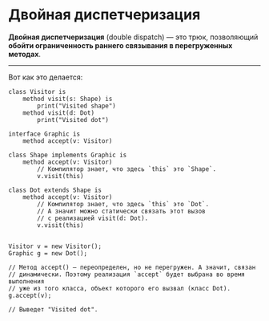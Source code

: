 # Двойная диспетчеризация

**Двойная диспетчеризация** (double dispatch) — это трюк, позволяющий **обойти ограниченность раннего связывания в перегруженных методах**.
***

Вот как это делается:

```
class Visitor is
    method visit(s: Shape) is
        print("Visited shape")
    method visit(d: Dot)
        print("Visited dot")

interface Graphic is
    method accept(v: Visitor)

class Shape implements Graphic is
    method accept(v: Visitor)
        // Компилятор знает, что здесь `this` это `Shape`.
        v.visit(this)

class Dot extends Shape is
    method accept(v: Visitor)
        // Компилятор знает, что здесь `this` это `Dot`.
        // А значит можно статически связать этот вызов
        // с реализацией visit(d: Dot).
        v.visit(this)


Visitor v = new Visitor();
Graphic g = new Dot();

// Метод accept() – переопределен, но не перегружен. А значит, связан
// динамически. Поэтому реализация `accept` будет выбрана во время выполнения 
// уже из того класса, объект которого его вызвал (класс Dot).
g.accept(v);

// Выведет "Visited dot".
```
